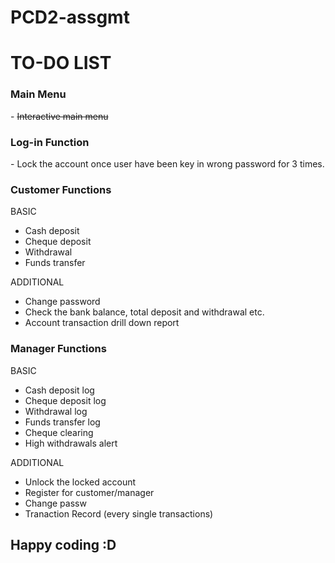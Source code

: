 # PCD2-assgmt
<h1>TO-DO LIST</h1>

<h3><strong>Main Menu</strong></h3>
- <s>Interactive main menu</s>

<h3><strong>Log-in Function</strong></h3>
- Lock the account once user have been key in wrong password for 3 times.

<h3><strong>Customer Functions</strong></h3>

BASIC

- Cash deposit
- Cheque deposit
- Withdrawal
- Funds transfer

ADDITIONAL
- Change password
- Check the bank balance, total deposit and withdrawal etc.
- Account transaction drill down report

<h3><strong>Manager Functions</strong></h3>

BASIC

- Cash deposit log
- Cheque deposit log
- Withdrawal log
- Funds transfer log
- Cheque clearing
- High withdrawals alert

ADDITIONAL
- Unlock the locked account
- Register for customer/manager
- Change passw
- Tranaction Record (every single transactions)

<h2>Happy coding :D</h2>
